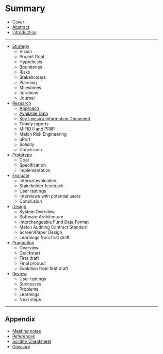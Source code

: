 # Summary

* [Cover](README.md)
* [Abstract](00-intro/Abstract.md)
* [Introduction](00-intro/README.md)

---

* [Strategy](01-strategy/README.md)
  * Vision
  * Project Goal
  * Hypothesis
  * Boundaries
  * Risks
  * Stakeholders
  * Planning
  * Milestones
  * Iterations
  * Journal
* [Research](02-research/README.md)
  * [Approach](02-research/README.md)
  * [Available Data](02-research/01-available-data.md)
  * [Key Investor Information Document](02-research/02-sfama-kiid.md)
  * Timely reports
  * MiFID II and PRIIP
  * Melon Risk Engineering
  * uPort
  * Solidity
  * Conclusion
* [Prototype](03-prototype/README.md)
  * Goal
  * Specification
  * Implementation
* [Evaluate](04-evaluate/README.md)
  * Internal evaluation
  * Stakeholder feedback
  * User testings
  * Interviews with potential users
  * Conclusion
* [Design](05-design/README.md)
  * System Overview
  * Software Architecture
  * Interchangeable Fund Data Format
  * Melon Auditing Contract Standard
  * Screen/Paper Design
  * Learnings from first draft
* [Production](06-production/README.md)
  * Overview
  * Quickstart
  * First draft
  * Final product
  * Evolution from first draft
* [Review](07-review/Review.md)
  * User testings
  * Successes
  * Problems
  * Learnings
  * Next steps

---

## Appendix

* [Meeting notes](08-appendix/README.md)
* [References](08-appendix/References.md)
* [Solidity Cheatsheet](08-appendix/Solidity.md)
* [Glossary](GLOSSARY.md)
